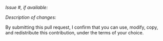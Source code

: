 *Issue #, if available:*

*Description of changes:*

By submitting this pull request, I confirm that you can use, modify, copy, and 
redistribute this contribution, under the terms of your choice.